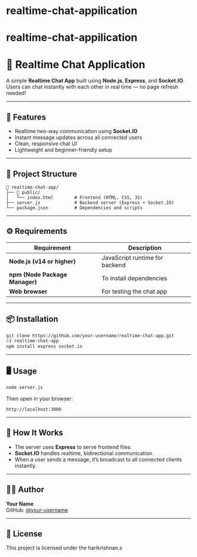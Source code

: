 # realtime-chat-appilication
# realtime-chat-appilication
# 💬 Realtime Chat Application

A simple **Realtime Chat App** built using **Node.js**, **Express**, and **Socket.IO**.  
Users can chat instantly with each other in real time — no page refresh needed!

---

## 🚀 Features

- Realtime two-way communication using **Socket.IO**
- Instant message updates across all connected users
- Clean, responsive chat UI
- Lightweight and beginner-friendly setup

---

## 🧩 Project Structure

```
📁 realtime-chat-app/
├── 📁 public/
│   └── index.html        # Frontend (HTML, CSS, JS)
├── server.js             # Backend server (Express + Socket.IO)
└── package.json          # Dependencies and scripts
```

---

## ⚙️ Requirements

| Requirement | Description |
|--------------|-------------|
| **Node.js (v14 or higher)** | JavaScript runtime for backend |
| **npm (Node Package Manager)** | To install dependencies |
| **Web browser** | For testing the chat app |

---

## 📦 Installation

```bash
git clone https://github.com/your-username/realtime-chat-app.git
cd realtime-chat-app
npm install express socket.io
```

---

## 🖥️ Usage

```bash
node server.js
```

Then open in your browser:
```
http://localhost:3000
```

---

## 🧠 How It Works

- The server uses **Express** to serve frontend files.
- **Socket.IO** handles realtime, bidirectional communication.
- When a user sends a message, it’s broadcast to all connected clients instantly.

---

## 🧑‍💻 Author

**Your Name**  
GitHub: [@your-username](https://github.com/your-username)

---

## 📜 License

This project is licensed under the harikrishnan.s
